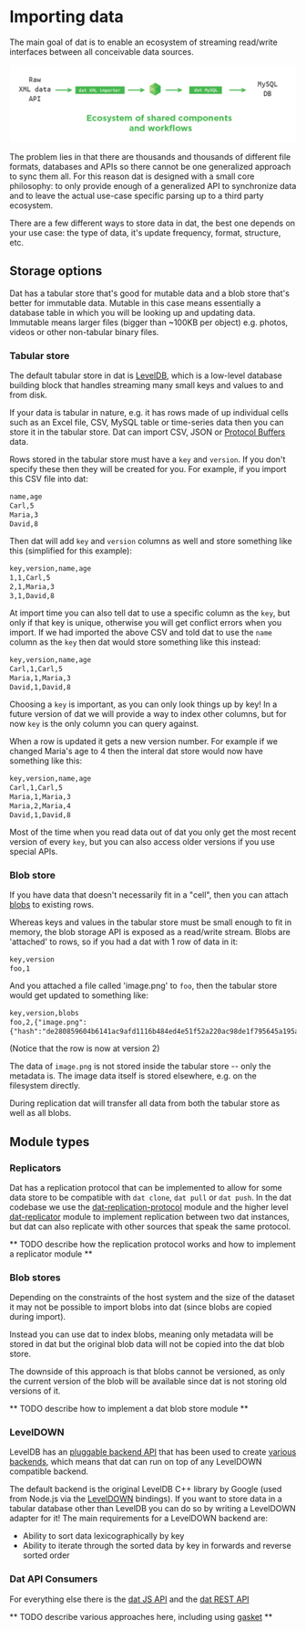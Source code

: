 # Importing data

The main goal of dat is to enable an ecosystem of streaming read/write interfaces between all conceivable data sources.

![diagram](../img/component-diagram.png)

The problem lies in that there are thousands and thousands of different file formats, databases and APIs so there cannot be one generalized approach to sync them all. For this reason dat is designed with a small core philosophy: to only provide enough of a generalized API to synchronize data and to leave the actual use-case specific parsing up to a third party ecosystem.

There are a few different ways to store data in dat, the best one depends on your use case: the type of data, it's update frequency, format, structure, etc.

## Storage options

Dat has a tabular store that's good for mutable data and a blob store that's better for immutable data. Mutable in this case means essentially a database table in which you will be looking up and updating data. Immutable means larger files (bigger than ~100KB per object) e.g. photos, videos or other non-tabular binary files.

### Tabular store

The default tabular store in dat is [LevelDB](http://leveldb.org/), which is a low-level database building block that handles streaming many small keys and values to and from disk. 

If your data is tabular in nature, e.g. it has rows made of up individual cells such as an Excel file, CSV, MySQL table or time-series data then you can store it in the tabular store. Dat can import CSV, JSON or [Protocol Buffers](https://code.google.com/p/protobuf/) data. 

Rows stored in the tabular store must have a `key` and `version`. If you don't specify these then they will be created for you. For example, if you import this CSV file into dat:

```
name,age
Carl,5
Maria,3
David,8
```

Then dat will add `key` and `version` columns as well and store something like this (simplified for this example):

```
key,version,name,age
1,1,Carl,5
2,1,Maria,3
3,1,David,8
```

At import time you can also tell dat to use a specific column as the `key`, but only if that key is unique, otherwise you will get conflict errors when you import. If we had imported the above CSV and told dat to use the `name` column as the `key` then dat would store something like this instead:

```
key,version,name,age
Carl,1,Carl,5
Maria,1,Maria,3
David,1,David,8
```

Choosing a `key` is important, as you can only look things up by key! In a future version of dat we will provide a way to index other columns, but for now `key` is the only column you can query against.

When a row is updated it gets a new version number. For example if we changed Maria's age to 4 then the interal dat store would now have something like this:

```
key,version,name,age
Carl,1,Carl,5
Maria,1,Maria,3
Maria,2,Maria,4
David,1,David,8
```

Most of the time when you read data out of dat you only get the most recent version of every `key`, but you can also access older versions if you use special APIs.

### Blob store

If you have data that doesn't necessarily fit in a "cell", then you can attach [blobs](http://en.wikipedia.org/wiki/Binary_large_object) to existing rows.

Whereas keys and values in the tabular store must be small enough to fit in memory, the blob storage API is exposed as a read/write stream. Blobs are 'attached' to rows, so if you had a dat with 1 row of data in it:

```
key,version
foo,1
```

And you attached a file called 'image.png' to `foo`, then the tabular store would get updated to something like:

```
key,version,blobs
foo,2,{"image.png":{"hash":"de280859604b6141ac9afd1116b484ed4e51f52a220ac98de1f795645a195ac7","size":1385181}}
```

(Notice that the row is now at version 2)

The data of `image.png` is not stored inside the tabular store -- only the metadata is. The image data itself is stored elsewhere, e.g. on the filesystem directly.

During replication dat will transfer all data from both the tabular store as well as all blobs.

## Module types

### Replicators

Dat has a replication protocol that can be implemented to allow for some data store to be compatible with `dat clone`, `dat pull` or `dat push`. In the dat codebase we use the [dat-replication-protocol](https://github.com/mafintosh/dat-replication-protocol) module and the higher level [dat-replicator](https://github.com/mafintosh/dat-replicator) module to implement replication between two dat instances, but dat can also replicate with other sources that speak the same protocol.

** TODO describe how the replication protocol works and how to implement a replicator module **

### Blob stores

Depending on the constraints of the host system and the size of the dataset it may not be possible to import blobs into dat (since blobs are copied during import).

Instead you can use dat to index blobs, meaning only metadata will be stored in dat but the original blob data will not be copied into the dat blob store.

The downside of this approach is that blobs cannot be versioned, as only the current version of the blob will be available since dat is not storing old versions of it.

** TODO describe how to implement a dat blob store module **
 
### LevelDOWN

LevelDB has an [pluggable backend API](https://github.com/rvagg/abstract-leveldown#abstract-leveldown-) that has been used to create [various backends](https://github.com/rvagg/node-levelup/wiki/Modules#storage), which means that dat can run on top of any LevelDOWN compatible backend.

The default backend is the original LevelDB C++ library by Google (used from Node.js via the [LevelDOWN](https://github.com/rvagg/node-leveldown) bindings). If you want to store data in a tabular database other than LevelDB you can do so by writing a LevelDOWN adapter for it! The main requirements for a LevelDOWN backend are:

- Ability to sort data lexicographically by key
- Ability to iterate through the sorted data by key in forwards and reverse sorted order

### Dat API Consumers

For everything else there is the [dat JS API](https://github.com/maxogden/dat/blob/master/docs/js-api.md) and the [dat REST API](https://github.com/maxogden/dat/blob/master/docs/rest-api.md)

** TODO describe various approaches here, including using [gasket](https://github.com/datproject/gasket) **
